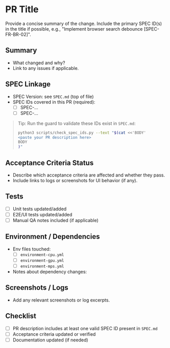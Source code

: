 # PR Title

Provide a concise summary of the change. Include the primary SPEC ID(s) in the title if possible, e.g., "Implement browser search debounce [SPEC-FR-BR-02]".

## Summary
- What changed and why?
- Link to any issues if applicable.

## SPEC Linkage
- SPEC Version: see `SPEC.md` (top of file)
- SPEC IDs covered in this PR (required):
  - [ ] SPEC-...
  - [ ] SPEC-...

> Tip: Run the guard to validate these IDs exist in `SPEC.md`:
>
> ```sh
> python3 scripts/check_spec_ids.py --text "$(cat <<'BODY'
> <paste your PR description here>
> BODY
> )"
> ```

## Acceptance Criteria Status
- Describe which acceptance criteria are affected and whether they pass.
- Include links to logs or screenshots for UI behavior (if any).

## Tests
- [ ] Unit tests updated/added
- [ ] E2E/UI tests updated/added
- [ ] Manual QA notes included (if applicable)

## Environment / Dependencies
- Env files touched:
  - [ ] `environment-cpu.yml`
  - [ ] `environment-gpu.yml`
  - [ ] `environment-mps.yml`
- Notes about dependency changes:

## Screenshots / Logs
- Add any relevant screenshots or log excerpts.

## Checklist
- [ ] PR description includes at least one valid SPEC ID present in `SPEC.md`
- [ ] Acceptance criteria updated or verified
- [ ] Documentation updated (if needed)
